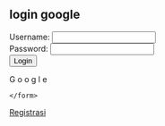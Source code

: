 <!DOCTYPE html>
<html lang="en">
<head>
    <meta charset="UTF-8">
    <meta name="viewport" content="width=device-width, initial-scale=1.0">
    <title>login</title>
    <link rel="stylesheet" href="styles.css">
</head>
<body>
    <div class="container">
        <h2>login google</h2>
        <form action="/submit-login" method="POST">
            <div class="form-group">
                <label for="username">Username:</label>
                <input type="text" id="username" name="username" required>
            </div>
            <div class="form-group">
                <label for="password">Password:</label>
                <input type="password" id="password" name="password" required>
            </div>
            <button type="submit">Login</button>
        </form>
    </div>
</body>
</html>
<!DOCTYPE html>
<html lang="en">
<head>
    <meta charset="UTF-8">
    <meta name="viewport" content="width=device-width, initial-scale=1.0">
    <title>Google Logo</title>
    <link rel="stylesheet" href="styles.css">
</head>
<body>
    <div class="google-logo">
        <span class="g">G</span>
        <span class="o1">o</span>
        <span class="o2">o</span>
        <span class="g">g</span>
        <span class="l">l</span>
        <span class="e">e</span>
    </div>
</body>
</html>
</div>
 
    </form>
<a href="registration.html">Registrasi</a>
</body>
</html>
<form action="proses_login.php" method="post">
<!DOCTYPE html>
<html lang="en">
<head>
    <meta charset="UTF-8">
    <meta name="viewport" content="width=device-width, initial-scale=1.0">
    <title>memek</title>
    <link rel="stylesheet" href="style.css">
</head>
<body>
    <!-- Konten situs web Anda di sini -->
</body>
</html>
